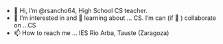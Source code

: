 - 👋 Hi, I’m @rsancho64, High School CS teacher.
- 👀 I’m interested in and 🌱 learning about ... CS. I’m can (if 💞️ ) collaborate on ...CS
- 📫 How to reach me ... IES Rio Arba, Tauste (Zaragoza)
<!---
rsancho64/rsancho64 is a ✨ special ✨ repo because its `README.md` (this file) appears on your GitHub profile.
You can click the Preview link to take a look at your changes.
--->
